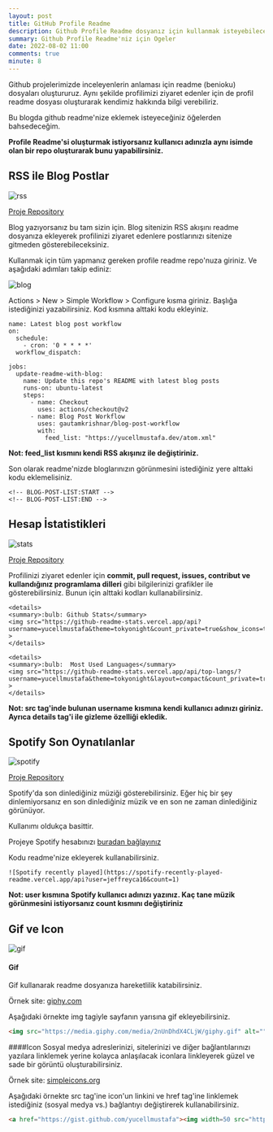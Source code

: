 ```yaml
---
layout: post
title: GitHub Profile Readme
description: Github Profile Readme dosyanız için kullanmak isteyebileceğiniz öğeler 
summary: Github Profile Readme'niz için Ogeler
date: 2022-08-02 11:00
comments: true
minute: 8
---
```


Github projelerimizde inceleyenlerin anlaması için readme (benioku) dosyaları oluştururuz. Aynı şekilde profilimizi ziyaret edenler için de profil readme dosyası oluşturarak kendimiz hakkında bilgi verebiliriz. 

Bu blogda github readme'nize eklemek isteyeceğiniz öğelerden bahsedeceğim. 

**Profile Readme'si oluşturmak istiyorsanız kullanıcı adınızla aynı isimde olan bir repo oluşturarak bunu yapabilirsiniz.**

## RSS ile Blog Postlar

![rss](https://user-images.githubusercontent.com/49123562/182309097-59abb400-ea6d-410d-8d95-89bf2085e1de.jpg)

[Proje Repository](https://github.com/gautamkrishnar/blog-post-workflow)

Blog yazıyorsanız bu tam sizin için. Blog sitenizin RSS akışını readme dosyanıza ekleyerek profilinizi ziyaret edenlere postlarınızı sitenize gitmeden gösterebileceksiniz.

Kullanmak için tüm yapmanız gereken profile readme repo'nuza giriniz. Ve aşağıdaki adımları takip ediniz:

![blog](https://user-images.githubusercontent.com/49123562/182314711-f1164dab-e15c-40ea-8a92-b7c16749e1a6.gif)

Actions > New > Simple Workflow > Configure kısma giriniz. Başlığa istediğinizi yazabilirsiniz. Kod kısmına alttaki kodu ekleyiniz. 

```
name: Latest blog post workflow
on:
  schedule:
    - cron: '0 * * * *'
  workflow_dispatch:

jobs:
  update-readme-with-blog:
    name: Update this repo's README with latest blog posts
    runs-on: ubuntu-latest
    steps:
      - name: Checkout
        uses: actions/checkout@v2
      - name: Blog Post Workflow
        uses: gautamkrishnar/blog-post-workflow
        with:
          feed_list: "https://yucellmustafa.dev/atom.xml"
```

**Not: feed_list kısmını kendi RSS akışınız ile değiştiriniz.**

Son olarak readme'nizde bloglarınızın görünmesini istediğiniz yere alttaki kodu eklemelisiniz.

```
<!-- BLOG-POST-LIST:START -->
<!-- BLOG-POST-LIST:END -->
```

## Hesap İstatistikleri

![stats](https://user-images.githubusercontent.com/49123562/182316630-57a8af1d-8557-49c4-a4c8-5c0b723f853d.jpg)

[Proje Repository](https://github.com/anuraghazra/github-readme-stats)

Profilinizi ziyaret edenler için **commit, pull request, issues, contribut ve kullandığınız programlama dilleri** gibi bilgilerinizi grafikler ile gösterebilirsiniz. 
Bunun için alttaki kodları kullanabilirsiniz.

```
<details>
<summary>:bulb: Github Stats</summary>
<img src="https://github-readme-stats.vercel.app/api?username=yucellmustafa&theme=tokyonight&count_private=true&show_icons=true&include_all_commits=true" >
</details>

<details>
<summary>:bulb:  Most Used Languages</summary>
<img src="https://github-readme-stats.vercel.app/api/top-langs/?username=yucellmustafa&theme=tokyonight&layout=compact&count_private=true&langs_count=8" >
</details>
```

**Not: src tag'inde bulunan username kısmına kendi kullanıcı adınızı giriniz. Ayrıca details tag'i ile gizleme özelliği ekledik.**

## Spotify Son Oynatılanlar

![spotify](https://user-images.githubusercontent.com/49123562/182318515-79159bcb-53d4-4813-be09-a8c852c0ff8f.jpg)

[Proje Repository](https://github.com/JeffreyCA/spotify-recently-played-readme)

Spotify'da son dinlediğiniz müziği gösterebilirsiniz. Eğer hiç bir şey dinlemiyorsanız en son dinlediğiniz müzik ve en son ne zaman dinlediğiniz görünüyor.

Kullanımı oldukça basittir. 

Projeye Spotify hesabınızı [buradan bağlayınız](https://spotify-recently-played-readme.vercel.app)

Kodu readme'nize ekleyerek kullanabilirsiniz.

```
![Spotify recently played](https://spotify-recently-played-readme.vercel.app/api?user=jeffreyca16&count=1)
```

**Not: user kısmına Spotify kullanıcı adınızı yazınız. Kaç tane müzik görünmesini istiyorsanız count kısmını değiştiriniz**

## Gif ve  Icon

![gif](https://user-images.githubusercontent.com/49123562/182306502-93efd01c-8ccc-4d76-a1bd-ac9f383dc46b.gif)

#### Gif
Gif kullanarak readme dosyanıza hareketlilik katabilirsiniz. 

Örnek site: [giphy.com](https://giphy.com)

Aşağıdaki örnekte img tagiyle sayfanın yarısına gif ekleyebilirsiniz.

```html
<img src="https://media.giphy.com/media/2nUnDhdX4CLjW/giphy.gif" alt="" align="right" width=50% height=50%>
```

####Icon
Sosyal medya adreslerinizi, sitelerinizi ve diğer bağlantılarınızı yazılara linklemek yerine kolayca anlaşılacak iconlara linkleyerek güzel ve sade bir görüntü oluşturabilirsiniz. 

Örnek site: [simpleicons.org](simpleicons.org)

Aşağıdaki örnekte src tag'ine icon'un linkini ve href tag'ine linklemek istediğiniz (sosyal medya vs.) bağlantıyı değiştirerek kullanabilirsiniz.

```html
<a href="https://gist.github.com/yucellmustafa"><img width=50 src="https://www.vectorlogo.zone/logos/github/github-tile.svg" /></a>
```